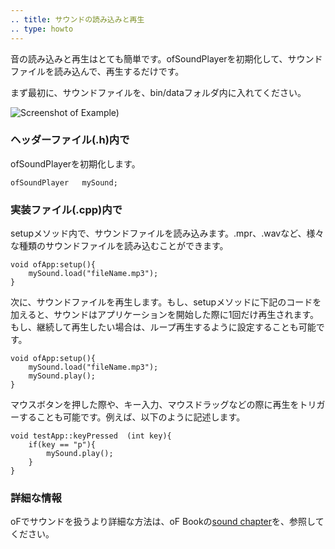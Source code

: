 ```yaml
---
.. title: サウンドの読み込みと再生
.. type: howto
---
```


音の読み込みと再生はとても簡単です。ofSoundPlayerを初期化して、サウンドファイルを読み込んで、再生するだけです。

まず最初に、サウンドファイルを、bin/dataフォルダ内に入れてください。

![Screenshot of Example)](screenshot.png)

### ヘッダーファイル(.h)内で

ofSoundPlayerを初期化します。

	ofSoundPlayer 	mySound;


### 実装ファイル(.cpp)内で

setupメソッド内で、サウンドファイルを読み込みます。.mpr、.wavなど、様々な種類のサウンドファイルを読み込むことができます。

	void ofApp:setup(){
		mySound.load("fileName.mp3");
	}

次に、サウンドファイルを再生します。もし、setupメソッドに下記のコードを加えると、サウンドはアプリケーションを開始した際に1回だけ再生されます。もし、継続して再生したい場合は、ループ再生するように設定することも可能です。


	void ofApp:setup(){
		mySound.load("fileName.mp3");
		mySound.play();
	}

マウスボタンを押した際や、キー入力、マウスドラッグなどの際に再生をトリガーすることも可能です。例えば、以下のように記述します。

	void testApp::keyPressed  (int key){
		if(key == "p"){
			mySound.play();
		}
	}

### 詳細な情報

oFでサウンドを扱うより詳細な方法は、oF Bookの[sound chapter](http://openframeworks.cc/ofBook/chapters/sound.html)を、参照してください。

